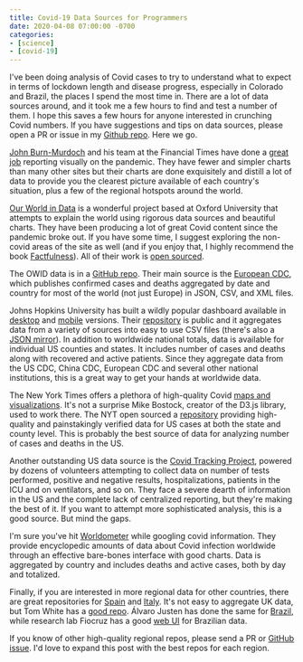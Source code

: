 ```yaml
---
title: Covid-19 Data Sources for Programmers
date: 2020-04-08 07:00:00 -0700
categories:
- [science]
- [covid-19]
---
```


I've been doing analysis of Covid cases to try to understand what to expect in
terms of lockdown length and disease progress, especially in Colorado and
Brazil, the places I spend the most time in. There are a lot of data sources
around, and it took me a few hours to find and test a number of them. I hope
this saves a few hours for anyone interested in crunching Covid numbers. If you
have suggestions and tips on data sources, please open a PR or issue in my
[Github repo][mbf-repo]. Here we go.

[John Burn-Murdoch](https://twitter.com/jburnmurdoch) and his team at the
Financial Times have done a [great job][ft-corona] reporting visually on the
pandemic. They have fewer and simpler charts than many other sites but their
charts are done exquisitely and distill a lot of data to provide you the
clearest picture available of each country's situation, plus a few of the
regional hotspots around the world.

[Our World in Data](https://ourworldindata.org/) is a wonderful project based at
Oxford University that attempts to explain the world using rigorous data sources
and beautiful charts. They have been producing a lot of great Covid content
since the pandemic broke out. If you have some time, I suggest exploring the
non-covid areas of the site as well (and if you enjoy that, I highly recommend
the book [Factfulness]). All of their work is [open sourced](https://github.com/owid).

The OWID data is in a [GitHub repo](https://github.com/owid/covid-19-data).
Their main source is the [European CDC][ECDC], which publishes confirmed cases
and deaths aggregated by date and country for most of the world (not just
Europe) in JSON, CSV, and XML files.

Johns Hopkins University has built a wildly popular dashboard available in
[desktop][jhu-desktop] and [mobile][jhu-mobile] versions. Their
[repository](https://github.com/CSSEGISandData/COVID-19) is public and it
aggregates data from a variety of sources into easy to use CSV files (there's
also a [JSON mirror](https://github.com/pomber/covid19)). In
addition to worldwide national totals, data is available for individual US
counties and states.  It includes number of cases and deaths along with
recovered and active patients. Since they aggregate data from the US CDC, China
CDC, European CDC and several other national institutions, this is a great way
to get your hands at worldwide data.

The New York Times offers a plethora of high-quality Covid [maps and
visualizations][nyt-maps]. It's not a surprise Mike Bostock, creator of the
D3.js library, used to work there. The NYT open sourced a [repository][nyt-repo]
providing high-quality and painstakingly verified data for US cases at both the
state and county level. This is probably the best source of data for analyzing
number of cases and deaths in the US.

Another outstanding US data source is the [Covid Tracking
Project](https://covidtracking.com/), powered by dozens of volunteers attempting
to collect data on number of tests performed, positive and negative results,
hospitalizations, patients in the ICU and on ventilators, and so on. They face
a severe dearth of information in the US and the complete lack of centralized
reporting, but they're making the best of it. If you want to attempt more
sophisticated analysis, this is a good source. But mind the gaps.

I'm sure you've hit [Worldometer](https://www.worldometers.info/coronavirus/)
while googling covid information. They provide encyclopedic amounts of data
about Covid infection worldwide through an effective bare-bones interface with
good charts. Data is aggregated by country and includes deaths and active cases,
both by day and totalized.

Finally, if you are interested in more regional data for other countries, there
are great repositories for [Spain][providencialdata19] and [Italy][italy-data].
It's not easy to aggregate UK data, but Tom White has a [good
repo](https://github.com/tomwhite/covid-19-uk-data). Álvaro Justen has done the
same for [Brazil](https://github.com/turicas/covid19-br), while research lab
Fiocruz has a good [web UI](https://bigdata-covid19.icict.fiocruz.br/) for
Brazilian data.

If you know of other high-quality regional repos, please send a PR or [GitHub
issue][mbf-repo]. I'd love to expand this post with the best repos for each
region.

[Factfulness]: https://www.amazon.com/Factfulness-Reasons-World-Things-Better/dp/1250123828/

[ECDC]: https://www.ecdc.europa.eu/en/publications-data/download-todays-data-geographic-distribution-covid-19-cases-worldwide

[jhu-desktop]: https://gisanddata.maps.arcgis.com/apps/opsdashboard/index.html#/bda7594740fd40299423467b48e9ecf6
[jhu-mobile]:
http://www.arcgis.com/apps/opsdashboard/index.html#/85320e2ea5424dfaaa75ae62e5c06e61

[nyt-maps]: https://www.nytimes.com/interactive/2020/world/coronavirus-maps.html
[nyt-repo]: https://github.com/nytimes/covid-19-data

[ft-corona]: https://www.ft.com/coronavirus-latest

[providencialdata19]: https://code.montera34.com/numeroteca/covid19/-/tree/master

[italy-data]: https://github.com/pcm-dpc/COVID-19

[mbf-repo]: https://github.com/gduarte/blog

